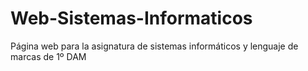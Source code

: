 # Web-Sistemas-Informaticos
Página web para la asignatura de sistemas informáticos y lenguaje de marcas de 1º DAM
